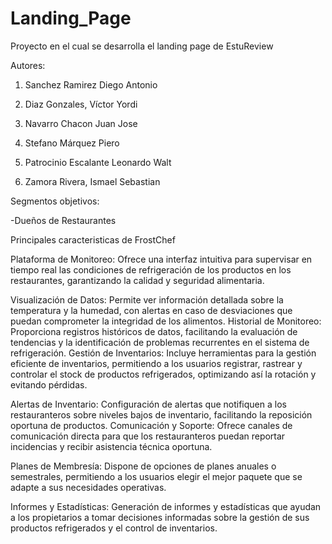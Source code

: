 # Landing_Page
Proyecto en el cual se desarrolla el landing page de EstuReview

Autores:

1. Sanchez Ramirez Diego Antonio

2. Diaz Gonzales, Víctor Yordi

3. Navarro Chacon Juan Jose
   
4. Stefano Márquez Piero
   
5. Patrocinio Escalante Leonardo Walt

6. Zamora Rivera, Ismael Sebastian

   
Segmentos objetivos:

-Dueños de Restaurantes


Principales caracteristicas de FrostChef

Plataforma de Monitoreo: Ofrece una interfaz intuitiva para supervisar en tiempo real las condiciones de refrigeración de los productos en los restaurantes, garantizando la calidad y seguridad alimentaria.

Visualización de Datos: Permite ver información detallada sobre la temperatura y la humedad, con alertas en caso de desviaciones que puedan comprometer la integridad de los alimentos.
Historial de Monitoreo: Proporciona registros históricos de datos, facilitando la evaluación de tendencias y la identificación de problemas recurrentes en el sistema de refrigeración.
Gestión de Inventarios: Incluye herramientas para la gestión eficiente de inventarios, permitiendo a los usuarios registrar, rastrear y controlar el stock de productos refrigerados, optimizando así la rotación y evitando pérdidas.

Alertas de Inventario: Configuración de alertas que notifiquen a los restauranteros sobre niveles bajos de inventario, facilitando la reposición oportuna de productos.
Comunicación y Soporte: Ofrece canales de comunicación directa para que los restauranteros puedan reportar incidencias y recibir asistencia técnica oportuna.

Planes de Membresía: Dispone de opciones de planes anuales o semestrales, permitiendo a los usuarios elegir el mejor paquete que se adapte a sus necesidades operativas.

Informes y Estadísticas: Generación de informes y estadísticas que ayudan a los propietarios a tomar decisiones informadas sobre la gestión de sus productos refrigerados y el control de inventarios.


